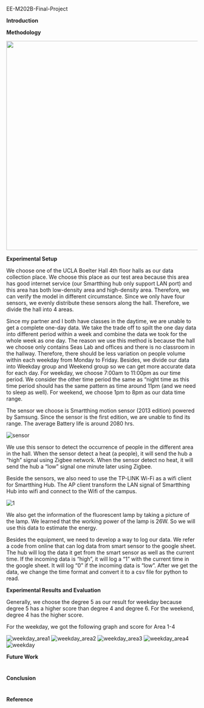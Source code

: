  EE-M202B-Final-Project

**Introduction**





**Methodology**

<p align="center">
  <img src="https://cloud.githubusercontent.com/assets/22850278/24138603/17d2e5e0-0dd6-11e7-9e12-df5e0b3af57c.png" width="550"/>
</p>





**Experimental Setup**

We choose one of the UCLA Boelter Hall 4th floor halls as our data collection place. We choose this place as our test area because this area has good internet service (our Smartthing hub only support LAN port) and this area has both low-density area and high-density area. Therefore, we can verify the model in different circumstance. Since we only have four sensors, we evenly distribute these sensors along the hall. Therefore, we divide the hall into 4 areas. 

Since my partner and I both have classes in the daytime, we are unable to get a complete one-day data. We take the trade off to spilt the one day data into different period within a week and combine the data we took for the whole week as one day. The reason we use this method is because the hall we choose only contains Seas Lab and offices and there is no classroom in the hallway. Therefore, there should be less variation on people volume within each weekday from Monday to Friday. Besides, we divide our data into Weekday group and Weekend group so we can get more accurate data for each day. For weekday, we choose 7:00am to 11:00pm as our time period.  We consider the other time period the same as “night time as this time period should has the same pattern as time around 11pm (and we need to sleep as well). For weekend, we choose 1pm to 8pm as our data time range. 

The sensor we choose is Smartthing motion sensor (2013 edition) powered by Samsung. Since the sensor is the first edition, we are unable to find its range. The average Battery life is around 2080 hrs. 

![sensor](https://cloud.githubusercontent.com/assets/10173940/24233055/c968b11e-0f4c-11e7-8622-b35aa09bf749.png)

We use this sensor to detect the occurrence of people in the different area in the hall. When the sensor detect a heat (a people), it will send the hub a “high” signal using Zigbee network. When the sensor detect no heat, it will send the hub a “low” signal one minute later using Zigbee.  

Beside the sensors, we also need to use the TP-LINK Wi-Fi as a wifi client for Smartthing Hub. The AP client transform the LAN signal of Smartthing Hub into wifi and connect to the Wifi of the campus. 

![1](https://cloud.githubusercontent.com/assets/10173940/24233058/ccc015a0-0f4c-11e7-86d6-3ed3c73514eb.png)

We also get the information of the fluorescent lamp by taking a picture of the lamp. We learned that the working power of the lamp is 26W. So we will use this data to estimate the energy. 


Besides the equipment, we need to develop a way to log our data. We refer a code from online that can log data from smart sensor to the google sheet. The hub will log the data it get from the smart sensor as well as the current time. If the incoming data is “high”, it will log a “1” with the current time in the google sheet. It will log “0” if the incoming data is “low”. After we get the data, we change the time format and convert it to a csv file for python to read. 


**Experimental Results and Evaluation**

Generally, we choose the degree 5 as our result for weekday because degree 5 has a higher score than degree 4 and degree 6. For the weekend, degree 4 has the higher score. 

For the weekday, we got the following graph and score for Area 1-4

![weekday_area1](https://cloud.githubusercontent.com/assets/10173940/24233375/14a513d2-0f4f-11e7-8d8f-2ec9523999aa.png)
![weekday_area2](https://cloud.githubusercontent.com/assets/10173940/24233378/15c3e4fa-0f4f-11e7-88d6-9471910d559a.png)
![weekday_area3](https://cloud.githubusercontent.com/assets/10173940/24233379/16d85fd8-0f4f-11e7-9865-bde5c38be792.png)
![weekday_area4](https://cloud.githubusercontent.com/assets/10173940/24233401/3e87099e-0f4f-11e7-92c7-90060a1da5f3.png)
![weekday](https://cloud.githubusercontent.com/assets/10173940/24233522/0fb5fa16-0f50-11e7-9ba2-18ebbf0e4faf.png)

**Future Work**


#



**Conclusion**

#


**Reference** 

#
